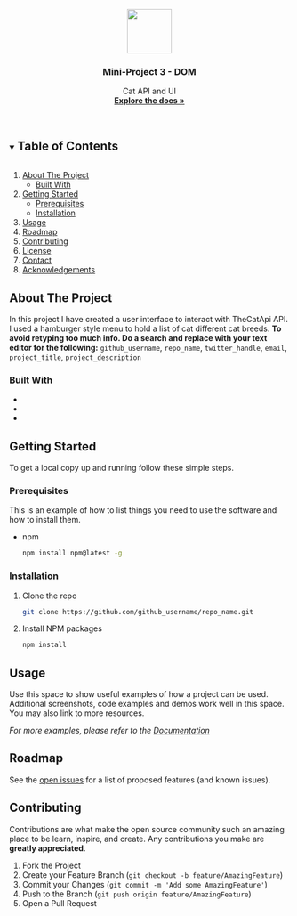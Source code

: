 <p align="center">
  <a href="https://github.com/github_username/repo_name">
    <img src="https://upload.wikimedia.org/wikipedia/commons/thumb/6/66/An_up-close_picture_of_a_curious_male_domestic_shorthair_tabby_cat.jpg/1200px-An_up-close_picture_of_a_curious_male_domestic_shorthair_tabby_cat.jpg" 
    width="80" height="80">
  </a>

  <h3 align="center">Mini-Project 3 - DOM</h3>

  <p align="center">
    Cat API and UI
    <br />
    <a href="https://github.com/PJTeel/Mini-Project---DOM"><strong>Explore the docs »</strong></a>
    <br />
    <br />
    <!-- <a href="https://github.com/github_username/repo_name">View Demo</a> -->
    <!-- · -->
    <!-- <a href="https://github.com/github_username/repo_name/issues">Report Bug</a> -->
    <!-- · -->
    <!-- <a href="https://github.com/github_username/repo_name/issues">Request Feature</a> -->
  </p>
</p>



<!-- TABLE OF CONTENTS -->
<details open="open">
  <summary><h2 style="display: inline-block">Table of Contents</h2></summary>
  <ol>
    <li>
      <a href="#about-the-project">About The Project</a>
      <ul>
        <li><a href="#built-with">Built With</a></li>
      </ul>
    </li>
    <li>
      <a href="#getting-started">Getting Started</a>
      <ul>
        <li><a href="#prerequisites">Prerequisites</a></li>
        <li><a href="#installation">Installation</a></li>
      </ul>
    </li>
    <li><a href="#usage">Usage</a></li>
    <li><a href="#roadmap">Roadmap</a></li>
    <li><a href="#contributing">Contributing</a></li>
    <li><a href="#license">License</a></li>
    <li><a href="#contact">Contact</a></li>
    <li><a href="#acknowledgements">Acknowledgements</a></li>
  </ol>
</details>



<!-- ABOUT THE PROJECT -->
## About The Project

<!-- [![Product Name Screen Shot][product-screenshot]](https://example.com) -->

In this project I have created a user interface to interact with TheCatApi API. I used a hamburger style menu to hold a list of cat different cat breeds.
**To avoid retyping too much info. Do a search and replace with your text editor for the following:**
`github_username`, `repo_name`, `twitter_handle`, `email`, `project_title`, `project_description`


### Built With

* []()
* []()
* []()



<!-- GETTING STARTED -->
## Getting Started

To get a local copy up and running follow these simple steps.

### Prerequisites

This is an example of how to list things you need to use the software and how to install them.
* npm
  ```sh
  npm install npm@latest -g
  ```

### Installation

1. Clone the repo
   ```sh
   git clone https://github.com/github_username/repo_name.git
   ```
2. Install NPM packages
   ```sh
   npm install
   ```



<!-- USAGE EXAMPLES -->
## Usage

Use this space to show useful examples of how a project can be used. Additional screenshots, code examples and demos work well in this space. You may also link to more resources.

_For more examples, please refer to the [Documentation](https://example.com)_



<!-- ROADMAP -->
## Roadmap

See the [open issues](https://github.com/github_username/repo_name/issues) for a list of proposed features (and known issues).



<!-- CONTRIBUTING -->
## Contributing

Contributions are what make the open source community such an amazing place to be learn, inspire, and create. Any contributions you make are **greatly appreciated**.

1. Fork the Project
2. Create your Feature Branch (`git checkout -b feature/AmazingFeature`)
3. Commit your Changes (`git commit -m 'Add some AmazingFeature'`)
4. Push to the Branch (`git push origin feature/AmazingFeature`)
5. Open a Pull Request